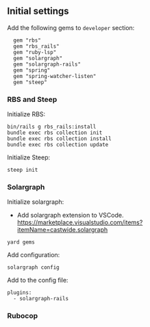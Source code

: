 ## Initial settings

Add the following gems to `developer` section:

```
  gem "rbs"
  gem "rbs_rails"
  gem "ruby-lsp"
  gem "solargraph"
  gem "solargraph-rails"
  gem "spring"
  gem "spring-watcher-listen"
  gem "steep"
```

### RBS and Steep

Initialize RBS:

```
bin/rails g rbs_rails:install
bundle exec rbs collection init
bundle exec rbs collection install
bundle exec rbs collection update
```

Initialize Steep:

```
steep init
```

### Solargraph

Initialize solargraph:

- Add solargraph extension to VSCode. https://marketplace.visualstudio.com/items?itemName=castwide.solargraph

```
yard gems
```

Add configuration:

```
solargraph config
```

Add to the config file:

```
plugins:
  - solargraph-rails
```

### Rubocop

